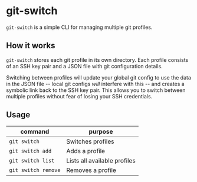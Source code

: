 # git-switch

`git-switch` is a simple CLI for managing multiple git profiles.

## How it works

`git-switch` stores each git profile in its own directory. Each profile consists of an SSH key pair and a JSON file with git configuration details.

Switching between profiles will update your global git config to use the data in the JSON file -- local git configs *will* interfere with this -- and creates a symbolic link back to the SSH key pair. This allows you to switch between multiple profiles without fear of losing your SSH credentials.

## Usage

| command             | purpose                      |
| ------------------- | ---------------------------- |
| `git switch`        | Switches profiles            |
| `git switch add`    | Adds a profile               |
| `git switch list`   | Lists all available profiles |
| `git switch remove` | Removes a profile            |
